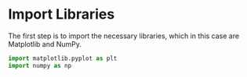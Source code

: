 # Import Libraries

The first step is to import the necessary libraries, which in this case are Matplotlib and NumPy.

```python
import matplotlib.pyplot as plt
import numpy as np
```
